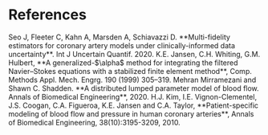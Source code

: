 
# References #

<a id="ref-1">
Seo J, Fleeter C, Kahn A, Marsden A, Schiavazzi D. **Multi-fidelity estimators for coronary artery models under clinically-informed data uncertainty**. Int J Uncertain Quantif. 2020.
</a>

<a id="ref-2">
K.E. Jansen, C.H. Whiting, G.M. Hulbert, **A generalized-$\alpha$ method for integrating the filtered Navier–Stokes equations with a stabilized finite element method**, Comp. Methods Appl. Mech. Engrg. 190 (1999) 305–319.
</a>

<a id="ref-3">
Mehran Mirramezani and Shawn C. Shadden. **A distributed lumped parameter model of blood flow. Annals
of Biomedical Engineering**, 2020.
</a>

<a id="ref-4">
H.J. Kim, I.E. Vignon-Clementel, J.S. Coogan, C.A. Figueroa, K.E. Jansen and C.A. Taylor, **Patient-specific modeling of blood flow and pressure in human coronary arteries**, Annals of Biomedical Engineering, 38(10):3195-3209, 2010.
</a>
